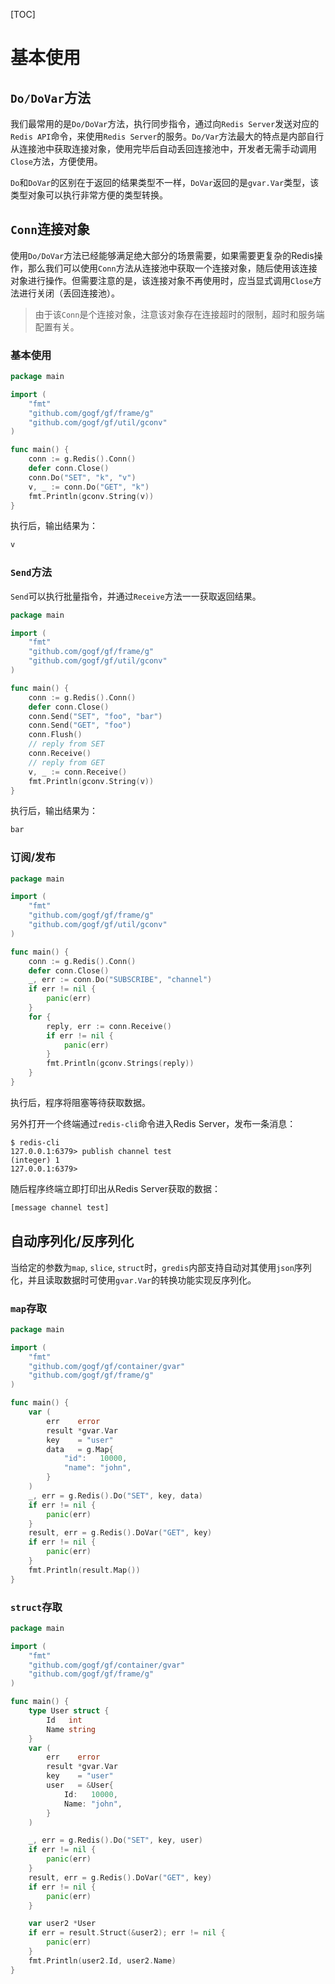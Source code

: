 [TOC]

# 基本使用

## `Do/DoVar`方法

我们最常用的是`Do/DoVar`方法，执行同步指令，通过向`Redis Server`发送对应的`Redis API`命令，来使用`Redis Server`的服务。`Do/Var`方法最大的特点是内部自行从连接池中获取连接对象，使用完毕后自动丢回连接池中，开发者无需手动调用`Close`方法，方便使用。

`Do`和`DoVar`的区别在于返回的结果类型不一样，`DoVar`返回的是`gvar.Var`类型，该类型对象可以执行非常方便的类型转换。

## `Conn`连接对象

使用`Do/DoVar`方法已经能够满足绝大部分的场景需要，如果需要更复杂的Redis操作，那么我们可以使用`Conn`方法从连接池中获取一个连接对象，随后使用该连接对象进行操作。但需要注意的是，该连接对象不再使用时，应当显式调用`Close`方法进行关闭（丢回连接池）。

> 由于该`Conn`是个连接对象，注意该对象存在连接超时的限制，超时和服务端配置有关。

### 基本使用
```go
package main

import (
    "fmt"
    "github.com/gogf/gf/frame/g"
    "github.com/gogf/gf/util/gconv"
)

func main() {
    conn := g.Redis().Conn()
    defer conn.Close()
    conn.Do("SET", "k", "v")
    v, _ := conn.Do("GET", "k")
    fmt.Println(gconv.String(v))
}
```
执行后，输出结果为：
```html
v
```
### `Send`方法

`Send`可以执行批量指令，并通过`Receive`方法一一获取返回结果。

```go
package main

import (
    "fmt"
    "github.com/gogf/gf/frame/g"
    "github.com/gogf/gf/util/gconv"
)

func main() {
    conn := g.Redis().Conn()
    defer conn.Close()
    conn.Send("SET", "foo", "bar")
    conn.Send("GET", "foo")
    conn.Flush()
    // reply from SET
    conn.Receive()
    // reply from GET
    v, _ := conn.Receive()
    fmt.Println(gconv.String(v))
}
```
执行后，输出结果为：
```html
bar
```
### 订阅/发布

```go
package main

import (
    "fmt"
    "github.com/gogf/gf/frame/g"
    "github.com/gogf/gf/util/gconv"
)

func main() {
    conn := g.Redis().Conn()
    defer conn.Close()
    _, err := conn.Do("SUBSCRIBE", "channel")
    if err != nil {
        panic(err)
    }
    for {
        reply, err := conn.Receive()
        if err != nil {
            panic(err)
        }
        fmt.Println(gconv.Strings(reply))
    }
}
```
执行后，程序将阻塞等待获取数据。

另外打开一个终端通过`redis-cli`命令进入Redis Server，发布一条消息：
```shell
$ redis-cli
127.0.0.1:6379> publish channel test
(integer) 1
127.0.0.1:6379>
```
随后程序终端立即打印出从Redis Server获取的数据：
```html
[message channel test]
```


## 自动序列化/反序列化

当给定的参数为`map`, `slice`, `struct`时，`gredis`内部支持自动对其使用`json`序列化，并且读取数据时可使用`gvar.Var`的转换功能实现反序列化。

### `map`存取
```go
package main

import (
	"fmt"
	"github.com/gogf/gf/container/gvar"
	"github.com/gogf/gf/frame/g"
)

func main() {
	var (
		err    error
		result *gvar.Var
		key    = "user"
		data   = g.Map{
			"id":   10000,
			"name": "john",
		}
	)
	_, err = g.Redis().Do("SET", key, data)
	if err != nil {
		panic(err)
	}
	result, err = g.Redis().DoVar("GET", key)
	if err != nil {
		panic(err)
	}
	fmt.Println(result.Map())
}
```

### `struct`存取
```go
package main

import (
	"fmt"
	"github.com/gogf/gf/container/gvar"
	"github.com/gogf/gf/frame/g"
)

func main() {
	type User struct {
		Id   int
		Name string
	}
	var (
		err    error
		result *gvar.Var
		key    = "user"
		user   = &User{
			Id:   10000,
			Name: "john",
		}
	)

	_, err = g.Redis().Do("SET", key, user)
	if err != nil {
		panic(err)
	}
	result, err = g.Redis().DoVar("GET", key)
	if err != nil {
		panic(err)
	}

	var user2 *User
	if err = result.Struct(&user2); err != nil {
		panic(err)
	}
	fmt.Println(user2.Id, user2.Name)
}
```

